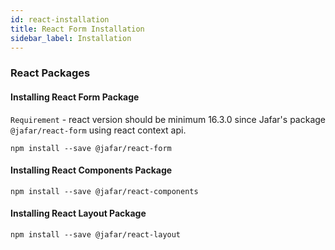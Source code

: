 ```yaml
---
id: react-installation
title: React Form Installation
sidebar_label: Installation
---
```


### React Packages

#### Installing React Form Package

`Requirement` - react version should be minimum 16.3.0 since Jafar's package `@jafar/react-form` using react context api.

```
npm install --save @jafar/react-form
```

#### Installing React Components Package

```
npm install --save @jafar/react-components
```


#### Installing React Layout Package

```
npm install --save @jafar/react-layout
```
